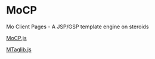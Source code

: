 MoCP
====

Mo Client Pages - A JSP/GSP template engine on steroids

[MoCP.js](https://github.com/momomodotcom/MoCP/blob/master/src/MoCP.js "MoCP.js")

[MTaglib.js](https://github.com/momomodotcom/MoCP/blob/master/taglibs/MTaglib.js "MTaglib.js")

